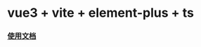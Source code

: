 # vue3 + vite + element-plus + ts

### [使用文档](https://github.com/mlk255/ElementPlusTable/tree/master/src/components/ElementPlusTable)
